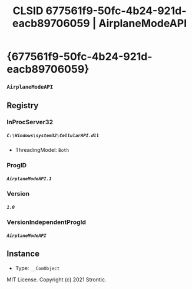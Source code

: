 ﻿---
title: "CLSID 677561f9-50fc-4b24-921d-eacb89706059 | AirplaneModeAPI"
excerpt: What is COM-Object CLSID 677561f9-50fc-4b24-921d-eacb89706059?
---

# {677561f9-50fc-4b24-921d-eacb89706059}

### `AirplaneModeAPI`

## Registry


### InProcServer32

##### `C:\Windows\system32\CellularAPI.dll`
* ThreadingModel: `Both`

### ProgID

##### `AirplaneModeAPI.1`

### Version

##### `1.0`

### VersionIndependentProgId

##### `AirplaneModeAPI`

## Instance

* Type: `__ComObject`

MIT License. Copyright (c) 2021 Strontic.


